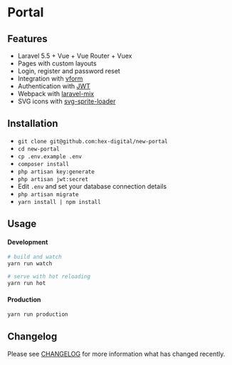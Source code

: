 # Portal

## Features

- Laravel 5.5 + Vue + Vue Router + Vuex
- Pages with custom layouts
- Login, register and password reset
- Integration with [vform](https://github.com/cretueusebiu/vform)
- Authentication with [JWT](https://github.com/tymondesigns/jwt-auth)
- Webpack with [laravel-mix](https://github.com/JeffreyWay/laravel-mix)
- SVG icons with [svg-sprite-loader](https://github.com/kisenka/svg-sprite-loader)

## Installation

- `git clone git@github.com:hex-digital/new-portal`
- `cd new-portal`
- `cp .env.example .env`
- `composer install`
- `php artisan key:generate`
- `php artisan jwt:secret`
- Edit `.env` and set your database connection details
- `php artisan migrate`
- `yarn install | npm install`

## Usage

#### Development

```bash
# build and watch
yarn run watch

# serve with hot reloading
yarn run hot
```

#### Production

```bash
yarn run production
```


## Changelog

Please see [CHANGELOG](CHANGELOG.md) for more information what has changed recently.
